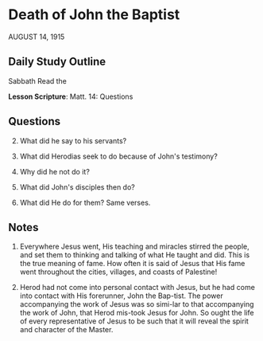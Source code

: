 # Death of John the Baptist
AUGUST 14, 1915

## Daily Study Outline

Sabbath Read the

**Lesson Scripture**: Matt. 14: Questions

## Questions

2. What did he say to his servants? 

5. What did Herodias seek to do because of John's testimony? 

5. Why did he not do it? 

15. What did John's disciples then do? 

19. What did He do for them? Same verses.

## Notes

1. Everywhere Jesus went, His teaching and miracles stirred the people, and set them to thinking and talking of what He taught and did. This is the true meaning of fame. How often it is said of Jesus that His fame went throughout the cities, villages, and coasts of Palestine!

2. Herod had not come into personal contact with Jesus, but he had come into contact with His forerunner, John the Bap-tist. The power accompanying the work of Jesus was so simi-lar to that accompanying the work of John, that Herod mis-took Jesus for John. So ought the life of every representative of Jesus to be such that it will reveal the spirit and character of the Master.
